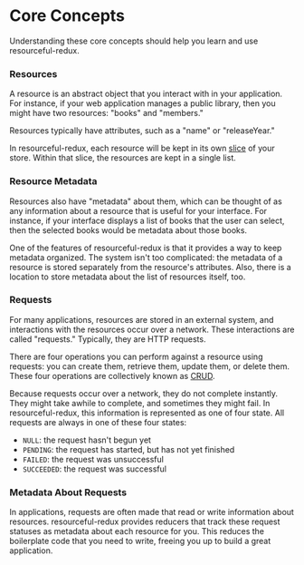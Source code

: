 # Core Concepts

Understanding these core concepts should help you learn and use
resourceful-redux.

### Resources

A resource is an abstract object that you interact with in your application. For
instance, if your web application manages a public library, then you might have
two resources: "books" and "members."

Resources typically have attributes, such as a "name" or "releaseYear."

In resourceful-redux, each resource will be kept in its own
[slice](http://redux.js.org/docs/recipes/reducers/UsingCombineReducers.html) of
your store. Within that slice, the resources are kept in a single list.

### Resource Metadata

Resources also have "metadata" about them, which can be thought of as any
information about a resource that is useful for your interface. For instance, if
your interface displays a list of books that the user can select, then the
selected books would be metadata about those books.

One of the features of resourceful-redux is that it provides a way to keep
metadata organized. The system isn't too complicated: the metadata of a resource
is stored separately from the resource's attributes. Also, there is a location
to store metadata about the list of resources itself, too.

### Requests

For many applications, resources are stored in an external system, and
interactions with the resources occur over a network. These interactions are
called "requests." Typically, they are HTTP requests.

There are four operations you can perform against a resource using requests: you
can create them, retrieve them, update them, or delete them. These four
operations are collectively known as
[CRUD](https://en.wikipedia.org/wiki/Create,_read,_update_and_delete).

Because requests occur over a network, they do not complete instantly.
They might take awhile to complete, and sometimes they might fail.
In resourceful-redux, this information is represented as one of four state.
All requests are always in one of these four states:

- `NULL`: the request hasn't begun yet
- `PENDING`: the request has started, but has not yet finished
- `FAILED`: the request was unsuccessful
- `SUCCEEDED`: the request was successful

### Metadata About Requests

In applications, requests are often made that read or write information about
resources. resourceful-redux provides reducers that track these request statuses
as metadata about each resource for you. This reduces the boilerplate code that
you need to write, freeing you up to build a great application.
